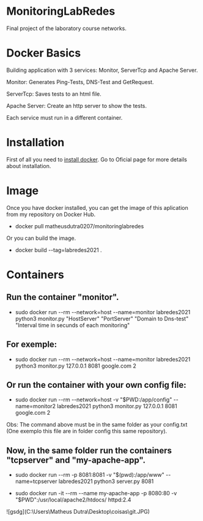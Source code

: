 # MonitoringLabRedes
Final project of the laboratory course networks.

# Docker Basics

Building application with 3 services: Monitor, ServerTcp and Apache Server.

Monitor: Generates Ping-Tests, DNS-Test and GetRequest.

ServerTcp: Saves tests to an html file.

Apache Server: Create an http server to show the tests.

Each service must run in a different container.

# Installation

First of all you need to [install docker](https://docs.docker.com/engine/install/ubuntu/). Go to Oficial page for more details about installation.

# Image

Once you have docker installed, you can get the image of this aplication from my repository on Docker Hub.

- docker pull matheusdutra0207/monitoringlabredes

Or you can build the image.

- docker build --tag=labredes2021 .

# Containers
## Run the container "monitor".

- sudo docker run --rm --network=host --name=monitor labredes2021 python3 monitor.py "HostServer" "PortServer" "Domain to Dns-test" "Interval time in secunds of each monitoring"

## For exemple:

- sudo docker run --rm --network=host --name=monitor labredes2021 python3 monitor.py 127.0.0.1 8081 google.com 2
  
## Or run the container with your own config file:
  
- sudo docker run --rm --network=host -v "$PWD:/app/config" --name=monitor2 labredes2021 python3 monitor.py 127.0.0.1 8081 google.com 2

Obs: The command above must be in the same folder as your config.txt (One exemplo this file are in folder config this same repository).

## Now, in the same folder run the containers "tcpserver" and "my-apache-app".
  
- sudo docker run --rm -p 8081:8081 -v "$(pwd):/app/www" --name=tcpserver labredes2021 python3 server.py 8081
  
- sudo docker run -it --rm  --name my-apache-app -p 8080:80 -v "$PWD":/usr/local/apache2/htdocs/ httpd:2.4

![gsdg](C:\Users\Matheus Dutra\Desktop\coisas\git.JPG)


 
